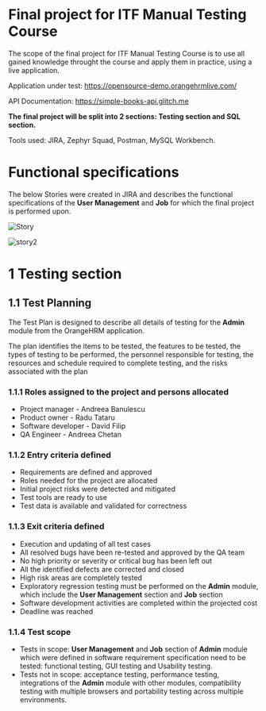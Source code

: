 # Final project for ITF Manual Testing Course

The scope of the final project for ITF Manual Testing Course is to use all gained knowledge throught the course and apply them in practice, using a live application.

Application under test: https://opensource-demo.orangehrmlive.com/

API Documentation: https://simple-books-api.glitch.me

__The final project will be split into 2 sections: Testing section and SQL section.__

Tools used: JIRA, Zephyr Squad, Postman, MySQL Workbench.

# Functional specifications

The below Stories were created in JIRA and describes the functional specifications of the __User Management__ and __Job__ for which the final project is performed upon.

![Story](https://user-images.githubusercontent.com/124868250/231396210-8bb03b26-0cbb-4c3c-a754-c6af95f8da87.jpg)


![story2](https://user-images.githubusercontent.com/124868250/231397823-0d50d562-dfa5-42e1-8064-1c61f04092f1.jpg)

# 1 Testing section

## 1.1 Test Planning

The Test Plan is designed to describe all details of testing for the __Admin__ module from the OrangeHRM application.

The plan identifies the items to be tested, the features to be tested, the types of testing to be performed, the personnel responsible for testing, the resources and schedule required to complete testing, and the risks associated with the plan

### 1.1.1 Roles assigned to the project and persons allocated

- Project manager - Andreea Banulescu
- Product owner - Radu Tataru
- Software developer - David Filip
- QA Engineer - Andreea Chetan

### 1.1.2 Entry criteria defined

- Requirements are defined and approved
- Roles needed for the project are allocated
- Initial project risks were detected and mitigated
- Test tools are ready to use
- Test data is available and validated for correctness

### 1.1.3 Exit criteria defined

- Execution and updating of all test cases
- All resolved bugs have been re-tested and approved by the QA team
- No high priority or severity or critical bug has been left out
- All the identified defects are corrected and closed
- High risk areas are completely tested
- Exploratory regression testing must be performed on the __Admin__ module, which include the __User Management__ section and __Job__ section
- Software development activities are completed within the projected cost
- Deadline was reached

### 1.1.4 Test scope

- Tests in scope: __User Management__ and __Job__ section of __Admin__ module which were defined in software requirement specification need to be tested: functional testing, GUI testing and Usability testing.
- Tests not in scope: acceptance testing, performance testing, integrations of the __Admin__ module with other modules, compatibility testing with multiple browsers and portability testing across multiple environments.
